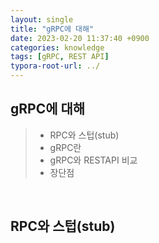 ```yaml
---
layout: single
title: "gRPC에 대해"
date: 2023-02-20 11:37:40 +0900
categories: knowledge
tags: [gRPC, REST API]
typora-root-url: ../
---
```


## gRPC에 대해
> - RPC와 스텁(stub)
> - gRPC란
> - gRPC와 RESTAPI 비교
> - 장단점

<br>

## RPC와 스텁(stub)

<br>

## 

<br>

## 

<br>

## 

<br>

## 

<br>

